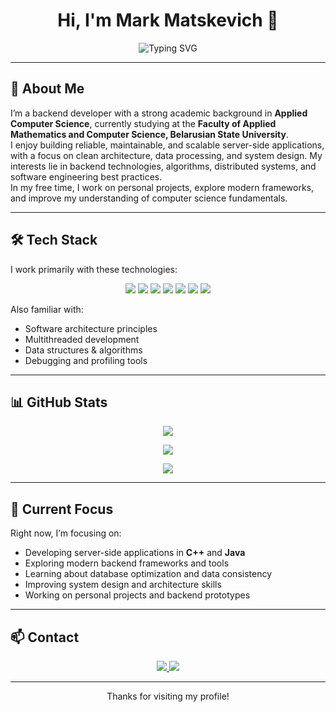 <h1 align="center">Hi, I'm Mark Matskevich 👋</h1>

<p align="center">
  <img src="https://readme-typing-svg.herokuapp.com?font=Fira+Code&size=22&pause=1000&color=36BCF7&center=true&vCenter=true&width=800&lines=Backend+Developer;Applied+Computer+Science+Student;Passionate+about+clean+code+and+system+design;Exploring+backend+architectures+and+algorithms" alt="Typing SVG" />
</p>

---

## 📖 About Me

I’m a backend developer with a strong academic background in **Applied Computer Science**, currently studying at the **Faculty of Applied Mathematics and Computer Science, Belarusian State University**.  
I enjoy building reliable, maintainable, and scalable server-side applications, with a focus on clean architecture, data processing, and system design. My interests lie in backend technologies, algorithms, distributed systems, and software engineering best practices.  
In my free time, I work on personal projects, explore modern frameworks, and improve my understanding of computer science fundamentals.

---

## 🛠️ Tech Stack

I work primarily with these technologies:

<p align="center">
  <img src="https://img.shields.io/badge/C++-00599C?style=for-the-badge&logo=c%2B%2B&logoColor=white"/>
  <img src="https://img.shields.io/badge/Java-007396?style=for-the-badge&logo=java&logoColor=white"/>
  <img src="https://img.shields.io/badge/C%23-239120?style=for-the-badge&logo=c-sharp&logoColor=white"/>
  <img src="https://img.shields.io/badge/Swift-FA7343?style=for-the-badge&logo=swift&logoColor=white"/>
  <img src="https://img.shields.io/badge/Objective--C-438EFF?style=for-the-badge&logo=apple&logoColor=white"/>
  <img src="https://img.shields.io/badge/PostgreSQL-4169E1?style=for-the-badge&logo=postgresql&logoColor=white"/>
  <img src="https://img.shields.io/badge/REST-00599C?style=for-the-badge&logo=rest&logoColor=white"/>
</p>

Also familiar with:
- Software architecture principles
- Multithreaded development
- Data structures & algorithms
- Debugging and profiling tools

---

## 📊 GitHub Stats

<p align="center">
  <img src="https://github-readme-stats.vercel.app/api?username=2342mark&show_icons=true&theme=tokyonight&count_private=true" />
</p>

<p align="center">
  <img src="https://github-readme-streak-stats.herokuapp.com/?user=2342mark&theme=tokyonight" />
</p>

<p align="center">
  <img src="https://github-readme-stats.vercel.app/api/top-langs/?username=2342mark&layout=compact&theme=tokyonight"/>
</p>

---

## 🎯 Current Focus

Right now, I’m focusing on:

- Developing server-side applications in **C++** and **Java**
- Exploring modern backend frameworks and tools
- Learning about database optimization and data consistency
- Improving system design and architecture skills
- Working on personal projects and backend prototypes

---

## 📫 Contact

<p align="center">
  <a href="https://t.me/mark_mackevich">
    <img src="https://img.shields.io/badge/Telegram-0088cc?style=for-the-badge&logo=telegram&logoColor=white"/>
  </a>
  <a href="mailto:2342mark@gmail.com">
    <img src="https://img.shields.io/badge/Gmail-c14438?style=for-the-badge&logo=gmail&logoColor=white"/>
  </a>
</p>

---

<p align="center">Thanks for visiting my profile!</p>
